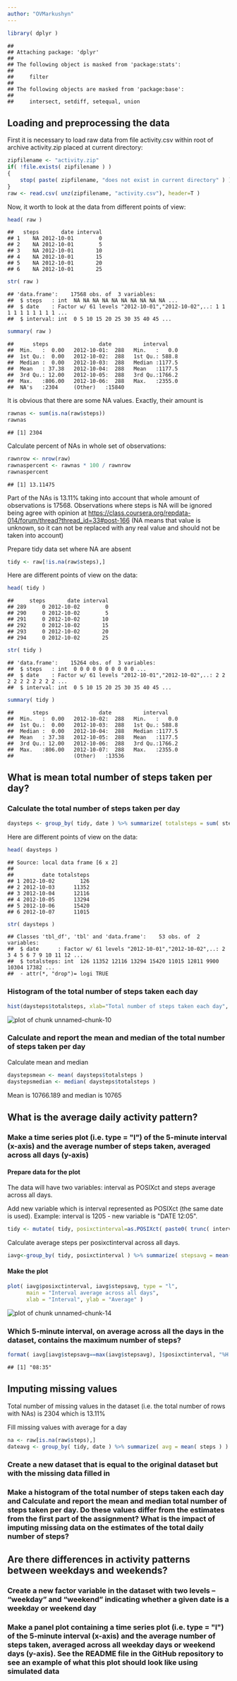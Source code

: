 ```yaml
---
author: "OVMarkushyn"
---
```


<!-- 
 echo = TRUE is used at each code chunk as demanded by the assignment requirements
 ...When writing code chunks in the R markdown document, 
 always use echo = TRUE so that someone else 
 will be able to read the code... 
-->


```r
library( dplyr )
```

```
## 
## Attaching package: 'dplyr'
## 
## The following object is masked from 'package:stats':
## 
##     filter
## 
## The following objects are masked from 'package:base':
## 
##     intersect, setdiff, setequal, union
```

## Loading and preprocessing the data

First it is necessary to load raw data from file activity.csv within root of archive activity.zip placed at current directory:


```r
zipfilename <- "activity.zip"
if( !file.exists( zipfilename ) )
{
    stop( paste( zipfilename, "does not exist in current directory" ) )
}
raw <- read.csv( unz(zipfilename, "activity.csv"), header=T )
```

Now, it worth to look at the data from different points of view:

```r
head( raw )
```

```
##   steps       date interval
## 1    NA 2012-10-01        0
## 2    NA 2012-10-01        5
## 3    NA 2012-10-01       10
## 4    NA 2012-10-01       15
## 5    NA 2012-10-01       20
## 6    NA 2012-10-01       25
```

```r
str( raw )
```

```
## 'data.frame':	17568 obs. of  3 variables:
##  $ steps   : int  NA NA NA NA NA NA NA NA NA NA ...
##  $ date    : Factor w/ 61 levels "2012-10-01","2012-10-02",..: 1 1 1 1 1 1 1 1 1 1 ...
##  $ interval: int  0 5 10 15 20 25 30 35 40 45 ...
```

```r
summary( raw )
```

```
##      steps                date          interval     
##  Min.   :  0.00   2012-10-01:  288   Min.   :   0.0  
##  1st Qu.:  0.00   2012-10-02:  288   1st Qu.: 588.8  
##  Median :  0.00   2012-10-03:  288   Median :1177.5  
##  Mean   : 37.38   2012-10-04:  288   Mean   :1177.5  
##  3rd Qu.: 12.00   2012-10-05:  288   3rd Qu.:1766.2  
##  Max.   :806.00   2012-10-06:  288   Max.   :2355.0  
##  NA's   :2304     (Other)   :15840
```

It is obvious that there are some NA values.
Exactly, their amount is

```r
rawnas <- sum(is.na(raw$steps))
rawnas
```

```
## [1] 2304
```

Calculate percent of NAs in whole set of observations:

```r
rawnrow <- nrow(raw)
rawnaspercent <- rawnas * 100 / rawnrow
rawnaspercent
```

```
## [1] 13.11475
```

Part of the NAs is 13.11% taking into account that whole amount of observations is 
17568.
Observations where steps is NA will be ignored being agree with opinion at https://class.coursera.org/repdata-014/forum/thread?thread_id=33#post-166 (NA means that value is unknown, so it can not be replaced with any real value and should not be taken into account)

Prepare tidy data set where NA are absent

```r
tidy <- raw[!is.na(raw$steps),]
```
Here are different points of view on the data:

```r
head( tidy )
```

```
##     steps       date interval
## 289     0 2012-10-02        0
## 290     0 2012-10-02        5
## 291     0 2012-10-02       10
## 292     0 2012-10-02       15
## 293     0 2012-10-02       20
## 294     0 2012-10-02       25
```

```r
str( tidy )
```

```
## 'data.frame':	15264 obs. of  3 variables:
##  $ steps   : int  0 0 0 0 0 0 0 0 0 0 ...
##  $ date    : Factor w/ 61 levels "2012-10-01","2012-10-02",..: 2 2 2 2 2 2 2 2 2 2 ...
##  $ interval: int  0 5 10 15 20 25 30 35 40 45 ...
```

```r
summary( tidy )
```

```
##      steps                date          interval     
##  Min.   :  0.00   2012-10-02:  288   Min.   :   0.0  
##  1st Qu.:  0.00   2012-10-03:  288   1st Qu.: 588.8  
##  Median :  0.00   2012-10-04:  288   Median :1177.5  
##  Mean   : 37.38   2012-10-05:  288   Mean   :1177.5  
##  3rd Qu.: 12.00   2012-10-06:  288   3rd Qu.:1766.2  
##  Max.   :806.00   2012-10-07:  288   Max.   :2355.0  
##                   (Other)   :13536
```

## What is mean total number of steps taken per day?
### Calculate the total number of steps taken per day

```r
daysteps <- group_by( tidy, date ) %>% summarize( totalsteps = sum( steps ) )
```
Here are different points of view on the data:

```r
head( daysteps )
```

```
## Source: local data frame [6 x 2]
## 
##         date totalsteps
## 1 2012-10-02        126
## 2 2012-10-03      11352
## 3 2012-10-04      12116
## 4 2012-10-05      13294
## 5 2012-10-06      15420
## 6 2012-10-07      11015
```

```r
str( daysteps )
```

```
## Classes 'tbl_df', 'tbl' and 'data.frame':	53 obs. of  2 variables:
##  $ date      : Factor w/ 61 levels "2012-10-01","2012-10-02",..: 2 3 4 5 6 7 9 10 11 12 ...
##  $ totalsteps: int  126 11352 12116 13294 15420 11015 12811 9900 10304 17382 ...
##  - attr(*, "drop")= logi TRUE
```

### Histogram of the total number of steps taken each day

```r
hist(daysteps$totalsteps, xlab="Total number of steps taken each day", main="Histogram of total number of steps taken each day")
```

![plot of chunk unnamed-chunk-10](figure/unnamed-chunk-10-1.png) 

### Calculate and report the mean and median of the total number of steps taken per day
Calculate mean and median

```r
daystepsmean <- mean( daysteps$totalsteps )
daystepsmedian <- median( daysteps$totalsteps )
```
Mean is 10766.189 and median is 10765

## What is the average daily activity pattern?
### Make a time series plot (i.e. type = "l") of the 5-minute interval (x-axis) and the average number of steps taken, averaged across all days (y-axis)

#### Prepare data for the plot
The data will have two variables: interval as POSIXct and steps average across all days.

Add new variable which is interval represented as POSIXct (the same date is used).
Example: interval is 1205 - new variable is "DATE 12:05".

```r
tidy <- mutate( tidy, posixctinterval=as.POSIXct( paste0( trunc( interval / 100, 0 ), ":", interval %% 100 ) , "%H:%M", tz="GMT" ) )
```

Calculate average steps per posixctinterval across all days.

```r
iavg<-group_by( tidy, posixctinterval ) %>% summarize( stepsavg = mean( steps ) )
```

#### Make the plot

```r
plot( iavg$posixctinterval, iavg$stepsavg, type = "l", 
      main = "Interval average across all days", 
      xlab = "Interval", ylab = "Average" )
```

![plot of chunk unnamed-chunk-14](figure/unnamed-chunk-14-1.png) 

### Which 5-minute interval, on average across all the days in the dataset, contains the maximum number of steps?

```r
format( iavg[iavg$stepsavg==max(iavg$stepsavg), ]$posixctinterval, "%H:%M" )
```

```
## [1] "08:35"
```

## Imputing missing values
Total number of missing values in the dataset (i.e. the total number of rows with NAs) is 2304 which is 13.11%

Fill missing values with average for a day

```r
na <- raw[is.na(raw$steps),]
dateavg <- group_by( tidy, date ) %>% summarize( avg = mean( steps ) )
```

### Create a new dataset that is equal to the original dataset but with the missing data filled in
### Make a histogram of the total number of steps taken each day and Calculate and report the mean and median total number of steps taken per day. Do these values differ from the estimates from the first part of the assignment? What is the impact of imputing missing data on the estimates of the total daily number of steps?

## Are there differences in activity patterns between weekdays and weekends?
### Create a new factor variable in the dataset with two levels – “weekday” and “weekend” indicating whether a given date is a weekday or weekend day
### Make a panel plot containing a time series plot (i.e. type = "l") of the 5-minute interval (x-axis) and the average number of steps taken, averaged across all weekday days or weekend days (y-axis). See the README file in the GitHub repository to see an example of what this plot should look like using simulated data



